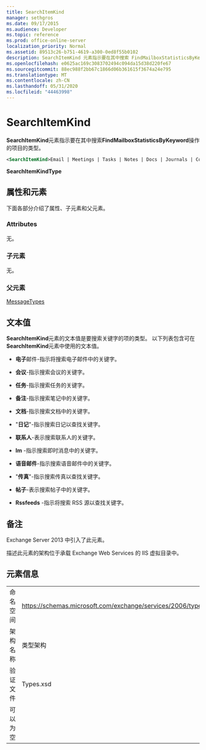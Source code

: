 ```yaml
---
title: SearchItemKind
manager: sethgros
ms.date: 09/17/2015
ms.audience: Developer
ms.topic: reference
ms.prod: office-online-server
localization_priority: Normal
ms.assetid: 89513c26-b751-4619-a300-0ed8f55b0102
description: SearchItemKind 元素指示要在其中搜索 FindMailboxStatisticsByKeyword 操作的项目的类型。
ms.openlocfilehash: e0625ac169c3083702494c094da15d38d220fe67
ms.sourcegitcommit: 88ec988f2bb67c1866d06b361615f3674a24e795
ms.translationtype: MT
ms.contentlocale: zh-CN
ms.lasthandoff: 05/31/2020
ms.locfileid: "44463998"
---
```

# <a name="searchitemkind"></a>SearchItemKind

**SearchItemKind**元素指示要在其中搜索**FindMailboxStatisticsByKeyword**操作的项目的类型。 
  
```XML
<SearchItemKind>Email | Meetings | Tasks | Notes | Docs | Journals | Contacts | Im | Voicemail | Faxes | Posts | Rssfeeds</SearchItemKind>
```

 **SearchItemKindType**
## <a name="attributes-and-elements"></a>属性和元素

下面各部分介绍了属性、子元素和父元素。
  
### <a name="attributes"></a>Attributes

无。
  
### <a name="child-elements"></a>子元素

无。
  
### <a name="parent-elements"></a>父元素

[MessageTypes](messagetypes.md)
  
## <a name="text-value"></a>文本值

**SearchItemKind**元素的文本值是要搜索关键字的项的类型。 以下列表包含可在**SearchItemKind**元素中使用的文本值。 
  
- **电子**邮件-指示将搜索电子邮件中的关键字。 
    
- **会议**-指示搜索会议的关键字。 
    
- **任务**-指示搜索任务的关键字。 
    
- **备注**-指示搜索笔记中的关键字。 
    
- **文档**-指示搜索文档中的关键字。 
    
- "**日记**"-指示搜索日记以查找关键字。 
    
- **联系人**-表示搜索联系人的关键字。 
    
- **Im** -指示搜索即时消息中的关键字。 
    
- **语音邮件**-指示搜索语音邮件中的关键字。 
    
- "**传真**"-指示搜索传真以查找关键字。 
    
- **帖子**-表示搜索帖子中的关键字。 
    
- **Rssfeeds** -指示将搜索 RSS 源以查找关键字。 
    
## <a name="remarks"></a>备注

Exchange Server 2013 中引入了此元素。
  
描述此元素的架构位于承载 Exchange Web Services 的 IIS 虚拟目录中。
  
## <a name="element-information"></a>元素信息

|||
|:-----|:-----|
|命名空间  <br/> |https://schemas.microsoft.com/exchange/services/2006/types  <br/> |
|架构名称  <br/> |类型架构  <br/> |
|验证文件  <br/> |Types.xsd  <br/> |
|可以为空  <br/> ||
   

